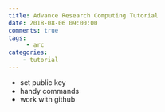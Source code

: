 ```yaml
---
title: Advance Research Computing Tutorial
date: 2018-08-06 09:00:00
comments: true
tags:
     - arc
categories: 
    - tutorial
---
```

* set public key
* handy commands
* work with github